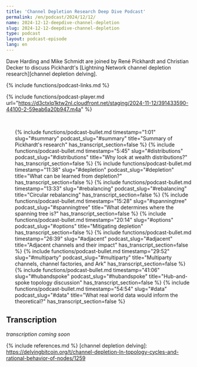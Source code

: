 ```yaml
---
title: 'Channel Depletion Research Deep Dive Podcast'
permalink: /en/podcast/2024/12/12/
name: 2024-12-12-deepdive-channel-depletion
slug: 2024-12-12-deepdive-channel-depletion
type: podcast
layout: podcast-episode
lang: en
---
```

Dave Harding and Mike Schmidt are joined by René Pickhardt and Christian Decker
to discuss Pickhardt's [Lightning Network channel depletion research][channel depletion delving].

{% include functions/podcast-links.md %}

{% include functions/podcast-player.md url="https://d3ctxlq1ktw2nl.cloudfront.net/staging/2024-11-12/391433590-44100-2-59eab6a20b947.m4a" %}

<br />
<ul>
    {% include functions/podcast-bullet.md timestamp="1:01" slug="#summary" podcast_slug="#summary" title="Summary of Pickhardt's research" has_transcript_section=false %}
    {% include functions/podcast-bullet.md timestamp="5:45" slug="#distributions" podcast_slug="#distributions" title="Why look at wealth distributions?" has_transcript_section=false %}
    {% include functions/podcast-bullet.md timestamp="11:38" slug="#depletion" podcast_slug="#depletion" title="What can be learned from depletion?" has_transcript_section=false %}
    {% include functions/podcast-bullet.md timestamp="13:33" slug="#rebalancing" podcast_slug="#rebalancing" title="Circular rebalancing" has_transcript_section=false %}
    {% include functions/podcast-bullet.md timestamp="15:28" slug="#spanningtree" podcast_slug="#spanningtree" title="What determines where the spanning tree is?" has_transcript_section=false %}
    {% include functions/podcast-bullet.md timestamp="20:14" slug="#options" podcast_slug="#options" title="Mitigating depletion" has_transcript_section=false %}
    {% include functions/podcast-bullet.md timestamp="26:39" slug="#adjacent" podcast_slug="#adjacent" title="Adjacent channels and their impact" has_transcript_section=false %}
    {% include functions/podcast-bullet.md timestamp="29:52" slug="#multiparty" podcast_slug="#multiparty" title="Multiparty channels, channel factories, and Ark" has_transcript_section=false %}
    {% include functions/podcast-bullet.md timestamp="41:06" slug="#hubandspoke" podcast_slug="#hubandspoke" title="Hub-and-spoke topology discussion" has_transcript_section=false %}
    {% include functions/podcast-bullet.md timestamp="54:54" slug="#data" podcast_slug="#data" title="What real world data would inform the theoretical?" has_transcript_section=false %}
</ul>

## Transcription

_transcription coming soon_

{% include references.md %}
[channel depletion delving]: https://delvingbitcoin.org/t/channel-depletion-ln-topology-cycles-and-rational-behavior-of-nodes/1259
